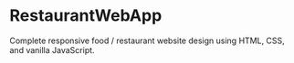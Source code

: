 # RestaurantWebApp
Complete responsive food / restaurant website design using HTML, CSS, and vanilla JavaScript.
